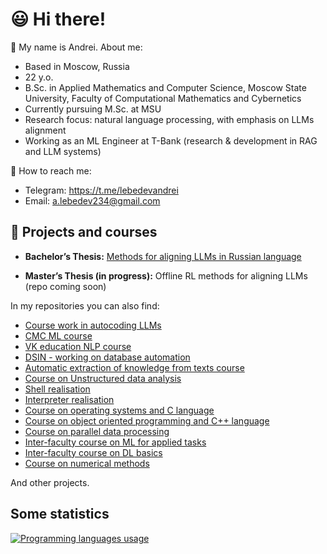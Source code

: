 # :smiley: Hi there! 

:car: My name is Andrei. About me:

- Based in Moscow, Russia  
- 22 y.o.  
- B.Sc. in Applied Mathematics and Computer Science, Moscow State University, Faculty of Computational Mathematics and Cybernetics
- Currently pursuing M.Sc. at MSU  
- Research focus: natural language processing, with emphasis on LLMs alignment 
- Working as an ML Engineer at T-Bank (research & development in RAG and LLM systems)  


:email: How to reach me:
- Telegram: https://t.me/lebedevandrei
- Email: a.lebedev234@gmail.com


## :rocket: Projects and courses

- **Bachelor’s Thesis:** [Methods for aligning LLMs in Russian language](https://github.com/andrrrei/diploma)  

- **Master’s Thesis (in progress):** Offline RL methods for aligning LLMs (repo coming soon)  


In my repositories you can also find:
- [Course work in autocoding LLMs](https://github.com/andrrrei/code_generating_LLMs)
- [CMC ML course](https://github.com/andrrrei/ML_CMC)
- [VK education NLP course](https://github.com/andrrrei/VK_NLP)
- [DSIN - working on database automation](https://github.com/andrrrei/DSIN)
- [Automatic extraction of knowledge from texts course](https://github.com/andrrrei/NLP_basics)
- [Course on Unstructured data analysis](https://github.com/andrrrei/AUD)
- [Shell realisation](https://github.com/andrrrei/shell)
- [Interpreter realisation](https://github.com/andrrrei/interpreter)
- [Course on operating systems and C language](https://github.com/andrrrei/operation_systems)
- [Course on object oriented programming and C++ language](https://github.com/andrrrei/OOP)
- [Course on parallel data processing](https://github.com/andrrrei/SKiPOD)
- [Inter-faculty course on ML for applied tasks](https://github.com/andrrrei/IFC_ML)
- [Inter-faculty course on DL basics](https://github.com/andrrrei/IFC_DL)
- [Course on numerical methods](https://github.com/andrrrei/numerical_methods)

And other projects.


## Some statistics
<a href="https://github.com/andrrrei" align="left"><img src="https://github-readme-stats.vercel.app/api/top-langs/?username=andrrrei&langs_count=10&title_color=0891b2&text_color=ffffff&icon_color=0891b2&bg_color=1c1917&hide_border=true&locale=en&custom_title=Top%20%Languages" alt="Programming languages usage" /></a>

